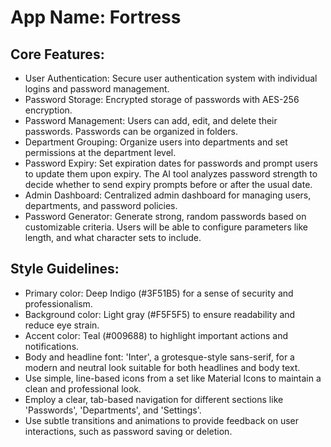 # **App Name**: Fortress

## Core Features:

- User Authentication: Secure user authentication system with individual logins and password management.
- Password Storage: Encrypted storage of passwords with AES-256 encryption.
- Password Management: Users can add, edit, and delete their passwords. Passwords can be organized in folders.
- Department Grouping: Organize users into departments and set permissions at the department level.
- Password Expiry: Set expiration dates for passwords and prompt users to update them upon expiry. The AI tool analyzes password strength to decide whether to send expiry prompts before or after the usual date.
- Admin Dashboard: Centralized admin dashboard for managing users, departments, and password policies.
- Password Generator: Generate strong, random passwords based on customizable criteria. Users will be able to configure parameters like length, and what character sets to include.

## Style Guidelines:

- Primary color: Deep Indigo (#3F51B5) for a sense of security and professionalism.
- Background color: Light gray (#F5F5F5) to ensure readability and reduce eye strain.
- Accent color: Teal (#009688) to highlight important actions and notifications.
- Body and headline font: 'Inter', a grotesque-style sans-serif, for a modern and neutral look suitable for both headlines and body text.
- Use simple, line-based icons from a set like Material Icons to maintain a clean and professional look.
- Employ a clear, tab-based navigation for different sections like 'Passwords', 'Departments', and 'Settings'.
- Use subtle transitions and animations to provide feedback on user interactions, such as password saving or deletion.